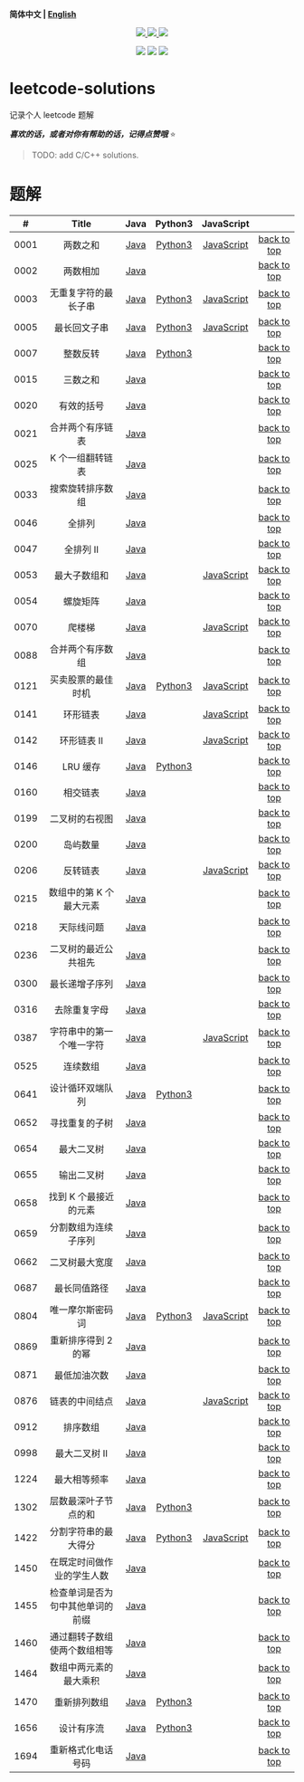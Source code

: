 **简体中文 | [English](./README.md)**

<p align="center">
    <a href="https://github.com/lyzsk/leetcode-solutions/blob/master/LICENSE">
        <img src="https://img.shields.io/github/license/lyzsk/leetcode-solutions.svg?style=plastic&logo=github" />
    </a>
    <a href="https://github.com/lyzsk/leetcode-solutions/members">
        <img src="https://img.shields.io/github/forks/lyzsk/leetcode-solutions.svg?style=plastic&logo=github" />
    </a>
    <a href="https://github.com/lyzsk/leetcode-solutions/stargazers">
        <img src="https://img.shields.io/github/stars/lyzsk/leetcode-solutions.svg?style=plastic&logo=github" />
    </a>
</p>

<p align="center">
    <img src="https://img.shields.io/badge/-Java-D61C4E?style=plastic&logo=openjdk&logoColor=FFFFFF" />
    <img src="https://img.shields.io/badge/-Python3-D61C4E?style=plastic&logo=python&logoColor=3776AB" />
    <img src="https://img.shields.io/badge/-JavaScript-D61C4E?style=plastic&logo=javascript&logoColor=F7DF1E" />
</p>

# leetcode-solutions

记录个人 leetcode 题解

**_喜欢的话，或者对你有帮助的话，记得点赞哦_** :star:

> TODO: add C/C++ solutions.

# 题解

|  #   |              Title               |       Java        |      Python3       |      JavaScript       |               |
| :--: | :------------------------------: | :---------------: | :----------------: | :-------------------: | :-----------: |
| 0001 |             两数之和             | [Java][java-0001] | [Python3][py-0001] | [JavaScript][js-0001] | [back to top] |
| 0002 |             两数相加             | [Java][java-0002] |                    |                       | [back to top] |
| 0003 |       无重复字符的最长子串       | [Java][java-0003] | [Python3][py-0003] | [JavaScript][js-0003] | [back to top] |
| 0005 |           最长回文子串           | [Java][java-0005] | [Python3][py-0005] | [JavaScript][js-0005] | [back to top] |
| 0007 |             整数反转             | [Java][java-0007] | [Python3][py-0007] |                       | [back to top] |
| 0015 |             三数之和             | [Java][java-0015] |                    |                       | [back to top] |
| 0020 |            有效的括号            | [Java][java-0020] |                    |                       | [back to top] |
| 0021 |         合并两个有序链表         | [Java][java-0021] |                    |                       | [back to top] |
| 0025 |         K 个一组翻转链表         | [Java][java-0025] |                    |                       | [back to top] |
| 0033 |         搜索旋转排序数组         | [Java][java-0033] |                    |                       | [back to top] |
| 0046 |              全排列              | [Java][java-0046] |                    |                       | [back to top] |
| 0047 |            全排列 II             | [Java][java-0047] |                    |                       | [back to top] |
| 0053 |           最大子数组和           | [Java][java-0053] |                    | [JavaScript][js-0053] | [back to top] |
| 0054 |             螺旋矩阵             | [Java][java-0054] |                    |                       | [back to top] |
| 0070 |              爬楼梯              | [Java][java-0070] |                    | [JavaScript][js-0070] | [back to top] |
| 0088 |         合并两个有序数组         | [Java][java-0088] |                    |                       | [back to top] |
| 0121 |        买卖股票的最佳时机        | [Java][java-0121] | [Python3][py-0121] | [JavaScript][js-0121] | [back to top] |
| 0141 |             环形链表             | [Java][java-0141] |                    | [JavaScript][js-0141] | [back to top] |
| 0142 |           环形链表 II            | [Java][java-0142] |                    | [JavaScript][js-0142] | [back to top] |
| 0146 |             LRU 缓存             | [Java][java-0146] | [Python3][py-0146] |                       | [back to top] |
| 0160 |             相交链表             | [Java][java-0160] |                    |                       | [back to top] |
| 0199 |          二叉树的右视图          | [Java][java-0199] |                    |                       | [back to top] |
| 0200 |             岛屿数量             | [Java][java-0200] |                    |                       | [back to top] |
| 0206 |             反转链表             | [Java][java-0206] |                    | [JavaScript][js-0206] | [back to top] |
| 0215 |     数组中的第 K 个最大元素      | [Java][java-0215] |                    |                       | [back to top] |
| 0218 |            天际线问题            | [Java][java-0218] |                    |                       | [back to top] |
| 0236 |       二叉树的最近公共祖先       | [Java][java-0236] |                    |                       | [back to top] |
| 0300 |          最长递增子序列          | [Java][java-0300] |                    |                       | [back to top] |
| 0316 |           去除重复字母           | [Java][java-0316] |                    |                       | [back to top] |
| 0387 |     字符串中的第一个唯一字符     | [Java][java-0387] |                    | [JavaScript][js-0387] | [back to top] |
| 0525 |             连续数组             | [Java][java-0525] |                    |                       | [back to top] |
| 0641 |         设计循环双端队列         | [Java][java-0641] | [Python3][py-0641] |                       | [back to top] |
| 0652 |          寻找重复的子树          | [Java][java-0652] |                    |                       | [back to top] |
| 0654 |            最大二叉树            | [Java][java-0654] |                    |                       | [back to top] |
| 0655 |            输出二叉树            | [Java][java-0655] |                    |                       | [back to top] |
| 0658 |      找到 K 个最接近的元素       | [Java][java-0658] |                    |                       | [back to top] |
| 0659 |       分割数组为连续子序列       | [Java][java-0659] |                    |                       | [back to top] |
| 0662 |          二叉树最大宽度          | [Java][java-0662] |                    |                       | [back to top] |
| 0687 |           最长同值路径           | [Java][java-0687] |                    |                       | [back to top] |
| 0804 |         唯一摩尔斯密码词         | [Java][java-0804] | [Python3][py-0804] | [JavaScript][js-0804] | [back to top] |
| 0869 |       重新排序得到 2 的幂        | [Java][java-0869] |                    |                       | [back to top] |
| 0871 |           最低加油次数           | [Java][java-0871] |                    |                       | [back to top] |
| 0876 |          链表的中间结点          | [Java][java-0876] |                    | [JavaScript][js-0876] | [back to top] |
| 0912 |             排序数组             | [Java][java-0912] |                    |                       | [back to top] |
| 0998 |          最大二叉树 II           | [Java][java-0998] |                    |                       | [back to top] |
| 1224 |           最大相等频率           | [Java][java-1224] |                    |                       | [back to top] |
| 1302 |       层数最深叶子节点的和       | [Java][java-1302] | [Python3][py-1302] |                       | [back to top] |
| 1422 |       分割字符串的最大得分       | [Java][java-1422] | [Python3][py-1422] | [JavaScript][js-1422] | [back to top] |
| 1450 |    在既定时间做作业的学生人数    | [Java][java-1450] |                    |                       | [back to top] |
| 1455 | 检查单词是否为句中其他单词的前缀 | [Java][java-1455] |                    |                       | [back to top] |
| 1460 |   通过翻转子数组使两个数组相等   | [Java][java-1460] |                    |                       | [back to top] |
| 1464 |      数组中两元素的最大乘积      | [Java][java-1464] |                    |                       | [back to top] |
| 1470 |           重新排列数组           | [Java][java-1470] | [Python3][py-1470] |                       | [back to top] |
| 1656 |            设计有序流            | [Java][java-1656] | [Python3][py-1656] |                       | [back to top] |
| 1694 |        重新格式化电话号码        | [Java][java-1694] |                    |                       | [back to top] |

[back to top]: #solutions
[java-0001]: ./java-solutions/0001-two-sum/src/Solution.java
[py-0001]: ./python-solutions/0001-two-sum/solution.py
[js-0001]: ./javascript-solutions/0001-two-sum/solution.js
[java-0002]: ./java-solutions/0002-add-two-numbers/src/Solution.java
[java-0003]: ./java-solutions/0003-longest-substring-without-repeating-characters/src/Solution.java
[py-0003]: ./python-solutions/0003-longest-substring-without-repeating-characters/solution.py
[js-0003]: ./javascript-solutions/0003-longest-substring-without-repeating-characters/solution.js
[java-0005]: ./java-solutions/0005-longest-palindromic-substring/src/Solution.java
[py-0005]: ./python-solutions/0005-longest-palindromic-substring/solution.py
[js-0005]: ./javascript-solutions/0005-longest-palindromic-substring/solution.js
[java-0007]: ./java-solutions/0007-reverse-integer/src/Solution.java
[py-0007]: ./python-solutions/0007-reverse-integer/solution.py
[java-0015]: ./java-solutions/0015-3-sum/src/Solution.java
[java-0020]: ./java-solutions/0020-valid-parentheses/src/Solution.java
[java-0021]: ./java-solutions/0021-merge-two-sorted-lists/src/Solution.java
[java-0025]: ./java-solutions/0025-reverse-nodes-in-k-group/src/Solution.java
[java-0033]: ./java-solutions/0033-search-in-rotated-sorted-array/src/Solution.java
[java-0046]: ./java-solutions/0046-permutations/src/Solution.java
[java-0047]: ./java-solutions/0047-permutations-ii/src/Solution.java
[java-0053]: ./java-solutions/0053-maximum-subarray/src/Solution.java
[js-0053]: ./javascript-solutions/0053-maximum-subarray/solution.js
[java-0054]: ./java-solutions/0054-spiral-matrix/src/Solution.java
[java-0070]: ./java-solutions/0070-climbing-stairs/src/Solution.java
[js-0070]: ./javascript-solutions/0070-climbing-stairs/solution.js
[java-0088]: ./java-solutions/0088-merge-sorted-array/src/Solution.java
[java-0121]: ./java-solutions/0121-best-time-to-buy-and-sell-stock/src/Solution.java
[py-0121]: ./python-solutions/0121-best-time-to-buy-and-sell-stock/solution.py
[js-0121]: ./javascript-solutions/0121-best-time-to-buy-and-sell-stock/solution.js
[java-0141]: ./java-solutions/0141-linked-list-cycle/src/Solution.java
[js-0141]: ./javascript-solutions/0141-linked-list-cycle/solution.js
[java-0142]: ./java-solutions/0142-linked-list-cycle-ii/src/Solution.java
[js-0142]: ./javascript-solutions/0142-linked-list-cycle-ii/solution.js
[java-0146]: ./java-solutions/0146-lru-cache/src/LRUCache.java
[py-0146]: ./python-solutions/0146-lru-cache/solution.py
[java-0160]: ./java-solutions/0160-intersection-of-two-linked-lists/src/Solution.java
[java-0199]: ./java-solutions/0199-binary-tree-side-view/src/Solution.java
[java-0200]: ./java-solutions/0200-number-of-islands/src/Solution.java
[java-0206]: ./java-solutions/0206-reverse-linked-list/src/Solution.java
[js-0206]: ./javascript-solutions/0206-reverse-linked-list/solution.js
[java-0215]: ./java-solutions/0215-kth-largest-element-in-an-array/src/
[java-0218]: ./java-solutions/0218-the-skyline-problem/src/Solution.java
[java-0236]: ./java-solutions/0236-lowest-common-ancestor-of-a-binary-tree/src/Solution.java
[java-0300]: ./java-solutions/0300-longest-increasing-subsequence/src/Solution.java
[java-0316]: ./java-solutions/0316-remove-duplicate-letters/src/Solution.java
[java-0387]: ./java-solutions/0387-first-unique-character-in-a-string/src/Solution.java
[js-0387]: ./javascript-solutions/0387-first-unique-character-in-a-string/solution.js
[java-0641]: ./java-solutions/0641-design-circular-deque/src/MyCircularDeque.java
[py-0641]: ./python-solutions/0641-design-circular-deque/solution.py
[java-0525]: ./java-solutions/0525-contiguous-array/src/Solution.java
[java-0652]: ./java-solutions/0652-find-duplicate-subtrees/src/Solution.java
[java-0654]: ./java-solutions/0654-maximum-binary-tree/src/
[java-0655]: ./java-solutions/0655-print-binary-tree/src/
[java-0658]: ./java-solutions/0658-find-k-closest-elements/src/Solution.java
[java-0659]: ./java-solutions/0659-split-array-into-consecutive-subsequences/src/Solution.java
[java-0662]: ./java-solutions/0662-maximum-width-of-binary-tree/src/
[java-0687]: ./java-solutions/0687-longest-univalue-path/src/Solution.java
[java-0804]: ./java-solutions/0804-unique-morse-code-words/src/Solution.java
[py-0804]: ./python-solutions/0804-unique-morse-code-words/solution.py
[js-0804]: ./javascript-solutions/0804-unique-morse-code-words/solution.js
[java-0869]: ./java-solutions/0869-reordered-power-of-2/src/Solution.java
[java-0871]: ./java-solutions/0871-minimum-number-of-refueling-stops/src/Solution.java
[java-0876]: ./java-solutions/0876-middle-of-the-linked-list/src/Solution.java
[js-0876]: ./javascript-solutions/0876-middle-of-the-linked-list/solution.js
[java-0912]: ./java-solutions/0912-sort-an-array/src/quicksort/
[java-0998]: ./java-solutions/0998-maximum-binary-tree-ii/src/Solution.java
[java-1224]: ./java-solutions/1224-maximum-equal-frequency/src/Solution.java
[java-1302]: ./java-solutions/1302-deepest-leaves-sum/src
[py-1302]: ./python-solutions/1302-deepest-leaves-sum/
[java-1422]: ./java-solutions/1422-maximum-score-after-splitting-a-string/src/Solution.java
[py-1422]: ./python-solutions/1422-maximum-score-after-splitting-a-string/solution.py
[js-1422]: ./javascript-solutions/1422-maximum-score-after-splitting-a-string/solution.js
[java-1450]: ./java-solutions/1450-number-of-students-doing-homework-at-a-given-time/src
[java-1455]: ./java-solutions/1455-check-if-a-word-occurs-as-a-prefix-of-any-word-in-a-sentence/src/Solution.java
[java-1460]: ./java-solutions/1460-make-two-arrays-equal-by-reversing-sub-arrays/src/Solution.java
[java-1464]: ./java-solutions/1464-maximum-product-of-two-elements-in-an-array/src/Solution.java
[java-1470]: ./java-solutions/1470-shuffle-the-array/src/Solution.java
[py-1470]: ./python-solutions/1470-shuffle-the-array/solution.py
[java-1656]: ./java-solutions/1656-design-an-Ordered-stream/src/OrderedStream.java
[py-1656]: ./python-solutions/1656-design-an-ordered-stream/solution.py
[java-1694]: ./java-solutions/1694-reformat-phone-number/src/Solution.java
